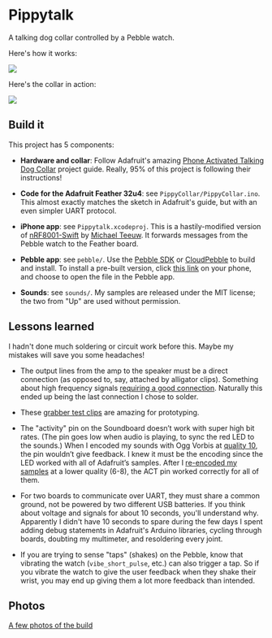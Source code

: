 # Pippytalk

A talking dog collar controlled by a Pebble watch.

Here's how it works:

[![](http://img.youtube.com/vi/r97SWx9W0MY/mqdefault.jpg)](https://youtu.be/r97SWx9W0MY)

Here's the collar in action:

[![](http://img.youtube.com/vi/PqoeVxEmAFg/mqdefault.jpg)](https://youtu.be/PqoeVxEmAFg)

## Build it

This project has 5 components:

* **Hardware and collar**: Follow Adafruit's amazing [Phone Activated Talking Dog Collar](https://learn.adafruit.com/phone-activated-talking-dog-collar/overview) project guide. Really, 95% of this project is following their instructions!

* **Code for the Adafruit Feather 32u4**: see `PippyCollar/PippyCollar.ino`. This almost exactly matches the sketch in Adafruit's guide, but with an even simpler UART protocol.

* **iPhone app**: see `Pippytalk.xcodeproj`. This is a hastily-modified version of [nRF8001-Swift](https://github.com/MichMich/nRF8001-Swift) by [Michael Teeuw](https://github.com/MichMich/nRF8001-Swift). It forwards messages from the Pebble watch to the Feather board.

* **Pebble app**: see `pebble/`. Use the [Pebble SDK](https://developer.pebble.com/sdk/) or [CloudPebble](https://cloudpebble.net/) to build and install. To install a pre-built version, click [this link](https://raw.githubusercontent.com/mddub/pippytalk/master/pebble/prebuilt/pippytalk.pbw) on your phone, and choose to open the file in the Pebble app.

* **Sounds**: see `sounds/`. My samples are released under the MIT license; the two from "Up" are used without permission.

## Lessons learned

I hadn't done much soldering or circuit work before this. Maybe my mistakes will save you some headaches!

* The output lines from the amp to the speaker must be a direct connection (as opposed to, say, attached by alligator clips). Something about high frequency signals [requiring a good connection](https://forums.adafruit.com/viewtopic.php?f=19&t=73428). Naturally this ended up being the last connection I chose to solder.

* These [grabber test clips](https://www.aliexpress.com/item/KSOL-12X-SMD-IC-6-Colors-Test-Hook-Clip-Grabbers-Test-Probe/32741602633.html) are amazing for prototyping.

* The "activity" pin on the Soundboard doesn’t work with super high bit rates. (The pin goes low when audio is playing, to sync the red LED to the sounds.) When I encoded my sounds with Ogg Vorbis at [quality 10](http://wiki.audacityteam.org/wiki/OGG#Encoding_and_quality_settings), the pin wouldn’t give feedback. I knew it must be the encoding since the LED worked with all of Adafruit’s samples. After I [re-encoded my samples](http://apple.stackexchange.com/questions/121081/convert-audio-to-ogg-format-via-terminal) at a lower quality (6-8), the ACT pin worked correctly for all of them.

* For two boards to communicate over UART, they must share a common ground, not be powered by two different USB batteries. If you think about voltage and signals for about 10 seconds, you'll understand why. Apparently I didn't have 10 seconds to spare during the few days I spent adding debug statements in Adafruit's Arduino libraries, cycling through boards, doubting my multimeter, and resoldering every joint.

* If you are trying to sense "taps" (shakes) on the Pebble, know that vibrating the watch (`vibe_short_pulse`, etc.) can also trigger a tap. So if you vibrate the watch to give the user feedback when they shake their wrist, you may end up giving them a lot more feedback than intended.

## Photos

[A few photos of the build](http://imgur.com/a/V8f1B)
